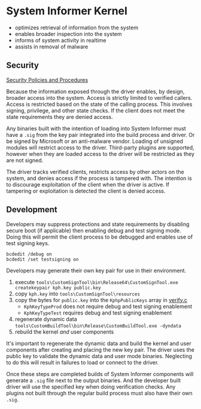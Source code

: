 # System Informer Kernel

- optimizes retrieval of information from the system
- enables broader inspection into the system
- informs of system activity in realtime
- assists in removal of malware

## Security

[Security Policies and Procedures](../SECURITY.md)

Because the information exposed through the driver enables, by design, broader
access into the system. Access is strictly limited to verified callers.
Access is restricted based on the state of the calling process. This involves
signing, privilege, and other state checks. If the client does not meet the
state requirements they are denied access.

Any binaries built with the intention of loading into System Informer must
have a `.sig` from the key pair integrated into the build process and driver.
Or be signed by Microsoft or an anti-malware vendor. Loading of unsigned
modules will restrict access to the driver. Third-party plugins are supported,
however when they are loaded access to the driver will be restricted as they
are not signed.

The driver tracks verified clients, restricts access by other actors on the
system, and denies access if the process is tampered with. The intention is to
discourage exploitation of the client when the driver is active. If tampering
or exploitation is detected the client is denied access.

## Development

Developers may suppress protections and state requirements by disabling secure
boot (if applicable) then enabling debug and test signing mode. Doing this will
permit the client process to be debugged and enables use of test signing keys.
```
bcdedit /debug on
bcdedit /set testsigning on
```

Developers may generate their own key pair for use in their environment.

1. execute `tools\CustomSignTool\bin\Release64\CustomSignTool.exe createkeypair kph.key public.key`
2. copy `kph.key` into `tools\CustomSignTool\resources`
3. copy the bytes for `public.key` into the `KphpPublicKeys` array in [verify.c](verify.c)
    - `KphKeyTypeProd` does not require debug and test signing enablement
    - `KphKeyTypeTest` requires debug and test signing enablement
4. regenerate dynamic data `tools\CustomBuildTool\bin\Release\CustomBuildTool.exe -dyndata`
5. rebuild the kernel _and_ user components

It's important to regenerate the dynamic data and build the kernel and user
components after creating and placing the new key pair. The driver uses the
public key to validate the dynamic data and user mode binaries. Neglecting to
do this will result in failures to load or connect to the driver.

Once these steps are completed builds of System Informer components will
generate a `.sig` file next to the output binaries. And the developer built
driver will use the specified key when doing verification checks. Any plugins
not built through the regular build process must also have their own `.sig`.
